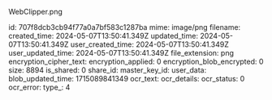 WebClipper.png

id: 707f8dcb3cb94f77a0a7bf583c1287ba
mime: image/png
filename: 
created_time: 2024-05-07T13:50:41.349Z
updated_time: 2024-05-07T13:50:41.349Z
user_created_time: 2024-05-07T13:50:41.349Z
user_updated_time: 2024-05-07T13:50:41.349Z
file_extension: png
encryption_cipher_text: 
encryption_applied: 0
encryption_blob_encrypted: 0
size: 8894
is_shared: 0
share_id: 
master_key_id: 
user_data: 
blob_updated_time: 1715089841349
ocr_text: 
ocr_details: 
ocr_status: 0
ocr_error: 
type_: 4